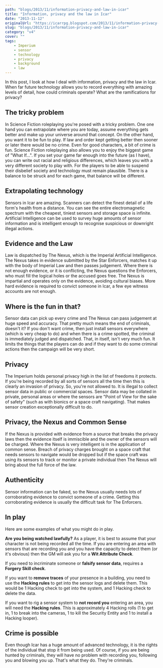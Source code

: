 ```yaml
---
path: "blogs/2013/11/information-privacy-and-law-in-icar"
title: "Information, privacy and the law in Icar"
date: "2013-11-12"
originalUrl: "https://icarrpg.blogspot.com/2013/11/information-privacy-and-law-in-icar.html"
slug: "blogs/2013/11/information-privacy-and-law-in-icar"
category: "v4"
cover: ""
tags:
    - Imperium
    - sensor
    - technology
    - privacy
    - background
    - law
---
```

In this post, I look at how I deal with information, privacy and the law in Icar. When far future technology allows you to record everything with amazing levels of detail, how could criminals operate? What are the ramifications for privacy?   

## The tricky problem

In Science Fiction roleplaying you're posed with a tricky problem. One one hand you can extrapolate where you are today, assume everything gets better and make up your universe around that concept. On the other hand, you want it to be fun to play. If law and order kept getting better then sooner or later there would be no crime. Even for good characters, a bit of crime is fun.  Science Fiction roleplaying also allows you to enjoy the biggest game of "What If...". If you set your game far enough into the future (as I have), you can write out racial and religious differences, which leaves you with a very different society to play with. For the players to be able to suspend their disbelief society and technology must remain plausible. There is a balance to be struck and for each game, that balance will be different.  

## Extrapolating technology

Sensors in Icar are amazing. Scanners can detect the finest detail of a life form's health from a distance. You can see the entire electromagnetic spectrum with the cheapest, tiniest sensors and storage space is infinite. Artificial Intelligence can be used to survey huge amounts of sensor information and is intelligent enough to recognise suspicious or downright illegal actions.   

## Evidence and the Law

Law is dispatched by The Nexus, which is the Imperial Artificial Intelligence. The Nexus takes in evidence submitted by the Star Enforcers, matches it up with the body of Imperial Law and then passes judgement. Where there is not enough evidence, or it is conflicting, the Nexus questions the Enforcers, who must fill the logical holes or the accused goes free. The Nexus is impartial and operates only on the evidence, avoiding cultural biases. More hard evidence is required to convict someone in Icar, a few eye witness accounts are not enough.  

## Where is the fun in that?

Sensor data can pick up every crime and The Nexus can pass judgement at huge speed and accuracy. That pretty much means the end of criminals, doesn't it? If you don't want crime, then just install sensors everywhere (which is very cheap to do) and when there is a crime spotted, the criminal is immediately judged and dispatched. That, in itself, isn't very much fun. It limits the things that the players can do and if they want to do some criminal actions then the campaign will be very short.  

## Privacy

The Imperium holds personal privacy high in the list of freedoms it protects. If you're being recorded by all sorts of sensors all the time then this is clearly an invasion of privacy. So, you're not allowed to. It is illegal to collect sensor data in public or commercial spaces. Sensor data may be collated in private, personal areas or where the sensors are "Point of View for the sake of safety" (such as with bionics or a space craft navigating). That makes sensor creation exceptionally difficult to do.  

## Privacy, the Nexus and Common Sense

If the Nexus is provided with evidence from a source that breaks the privacy laws then the evidence itself is immiscible and the owner of the sensors will be charged. Where the Nexus is very intelligent is in the application of common sense. Breach of privacy charges brought on a space craft that needs sensors to navigate would be dropped but if the space craft was using its sensors to track or monitor a private individual then The Nexus will bring about the full force of the law.  

## Authenticity

Sensor information can be faked, so the Nexus usually needs lots of corroborating evidence to convict someone of a crime. Getting this corroborating evidence is usually the difficult task for The Enforcers.   

## In play

Here are some examples of what you might do in play.  

**Are you being watched lawfully?** As a player, it is best to assume that your character is not being recorded all the time. If you are entering an area with sensors that are recording you and you have the capacity to detect them (or it's obvious) then the GM will ask you for a **Wit Attribute Check**.  

If you need to incriminate someone or **falsify sensor data**, requires a **Forgery Skill check**.  

If you want to **remove traces** of your presence in a building, you need to use the **Hacking rules** to get into the sensor logs and delete them. This would be 1 Hacking check to get into the system, and 1 Hacking check to delete the data.  

If you want to rig a sensor system to **not record you** entering an area, you will need the **Hacking rules**. This is approximately 4 Hacking rolls (1 to get in, 1 to break into the cameras, 1 to kill the Security Entity and 1 to install a Hacking looper).  

## Crime is possible

Even though Icar has a huge amount of advanced technology, it is the rights of the individual that stop it from being used. Of course, if you are being hunted by criminals, they will have no problem with recording you, following you and blowing you up. That's what they do. They're criminals.